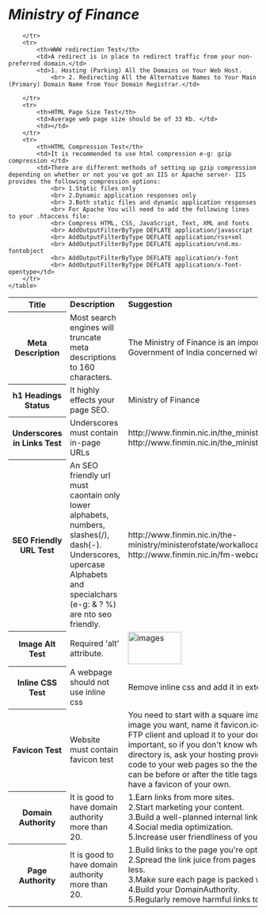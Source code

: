 <html>

<body>
    <h1><b><i>Ministry of Finance</i></b></h1>
    <table>
        <tr>
            <th><b>Title</b></th>
            <td><b>Description</b></td>
            <td><b>Suggestion</b></td>
        </tr>
        <tr>
            <th>Meta Description</th>
            <td>Most search engines will truncate meta descriptions to 160 characters.</td>
            <td>The Ministry of Finance is an important ministry within the Government of India concerned with the economy of India.</td>
        </tr>
        <tr>
            <th>h1 Headings Status</th>
            <td>It highly effects your page SEO.</td>
            <td>Ministry of Finance</td>
        </tr>
        <tr>
            <th>Underscores in Links Test</th>
            <td>Underscores must contain in-page URLs</td>
            <td>http://www.finmin.nic.in/the_ministry/finance_minister
                <br> http://www.finmin.nic.in/the_ministry/MinisterofState/mosprofile
            </td>
        </tr>
        <tr>
            <th>SEO Friendly URL Test</th>
            <td>An SEO friendly url must caontain only lower alphabets, numbers, slashes(/), dash(-). Underscores, upercase Alphabets and specialchars (e-g: & ? %) are nto seo friendly.</td>
            <td>http://www.finmin.nic.in/the-ministry/ministerofstate/workallocation
                <br> http://www.finmin.nic.in/fm-webcast
            </td>
        </tr>
        <tr>
            <th>Image Alt Test</th>
            <td>Required 'alt' attribute.</td>
            <td><img id="user-content-t007-10048" alt="images" src="/bini823/mf/raw/gh-pages/images/line_image-1-.png" width="108" height="65" style="max-width:100%;"></td>
        </tr>
        <tr>
            <th>Inline CSS Test</th>
            <td>A webpage should not use inline css</td>
            <td>Remove inline css and add it in external css file.</td>
        </tr>
        <tr>
            <th>Favicon Test</th>
            <td>Website must contain favicon test</td>
            <td>You need to start with a square image. When you have the image you want, name it favicon.ico. Now you need to use an FTP client and upload it to your document root directory. This is important, so if you don't know what your document root directory is, ask your hosting provider. Now just add a little html code to your web pages so the the favicon will show up. This can be before or after the title tags. Click on save, and now you have a favicon of your own.</td>
        </tr>
        <tr>
            <th>Domain Authority</th>
            <td>It is good to have domain authority more than 20.</td>
            <td>1.Earn links from more sites.
                <br> 2.Start marketing your content.
                <br> 3.Build a well-planned internal link structure.
                <br> 4.Social media optimization.
                <br> 5.Increase user friendliness of your site. etc
            </td>
        </tr>
        <tr>
            <th>Page Authority</th>
            <td>It is good to have domain authority more than 20.</td>
            <td>1.Build links to the page you're optimizing.
                <br> 2.Spread the link juice from pages with high PA to those with less.
                <br> 3.Make sure each page is packed with useful content.
                <br> 4.Build your DomainAuthority.
                <br> 5.Regularly remove harmful links to your page.</td>

        </tr>
        <tr>
            <th>WWW redirection Test</th>
            <td>A redirect is in place to redirect traffic from your non-preferred domain.</td>
            <td>1. Hosting (Parking) All the Domains on Your Web Host.
                <br> 2. Redirecting All the Alternative Names to Your Main (Primary) Domain Name from Your Domain Registrar.</td>
 
        </tr>
        <tr>
            <th>HTML Page Size Test</th>
            <td>Average web page size should be of 33 Kb. </td>
            <td></td>
        </tr>
        <tr>
            <th>HTML Compression Test</th>
            <td>It is recommended to use html compression e-g: gzip compression </td>
            <td>There are different methods of setting up gzip compression depending on whether or not you've got an IIS or Apache server- IIS provides the following compression options:
                <br> 1.Static files only
                <br> 2.Dynamic application responses only
                <br> 3.Both static files and dynamic application responses
                <br> For Apache You will need to add the following lines to your .htaccess file:
                <br> Compress HTML, CSS, JavaScript, Text, XML and fonts
                <br> AddOutputFilterByType DEFLATE application/javascript
                <br> AddOutputFilterByType DEFLATE application/rss+xml
                <br> AddOutputFilterByType DEFLATE application/vnd.ms-fontobject
                <br> AddOutputFilterByType DEFLATE application/x-font
                <br> AddOutputFilterByType DEFLATE application/x-font-opentype</td>
        </tr>
    </table>
</body>

</html>
